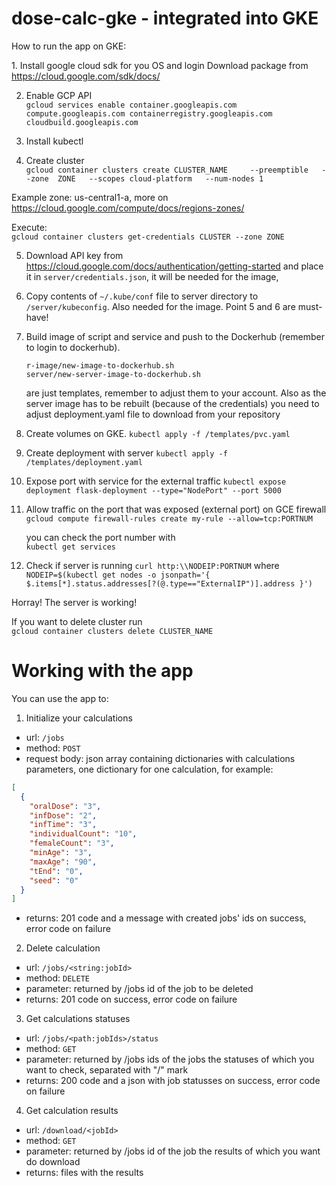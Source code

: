 # dose-calc-gke - integrated into GKE

How to run the app on GKE:

1. Install google cloud sdk for you OS and login
Download package from https://cloud.google.com/sdk/docs/

2. Enable GCP API  
`gcloud services enable container.googleapis.com compute.googleapis.com containerregistry.googleapis.com cloudbuild.googleapis.com`

3. Install kubectl

4. Create cluster  
`gcloud container clusters create CLUSTER_NAME    
    --preemptible  
    --zone  ZONE  
    --scopes cloud-platform  
    --num-nodes 1`
    
Example zone: us-central1-a, more on https://cloud.google.com/compute/docs/regions-zones/

Execute:  
`gcloud container clusters get-credentials CLUSTER --zone ZONE`

5. Download API key from    
https://cloud.google.com/docs/authentication/getting-started and place it in `server/credentials.json`,   it will be needed for the image,
6. Copy contents of `~/.kube/conf` file to server directory to `/server/kubeconfig`. Also needed for the image.
Point 5 and 6 are must-have!

7. Build image of script and service and push to the Dockerhub (remember to login to dockerhub).  
    
    `r-image/new-image-to-dockerhub.sh`  
    `server/new-server-image-to-dockerhub.sh`  
  
   are just templates, remember to adjust them to your account. Also as the server image has to be rebuilt (because of the credentials) you need to adjust deployment.yaml file to download from your repository 
    
4. Create volumes on GKE.
    `kubectl apply -f /templates/pvc.yaml`

5. Create deployment with server
    `kubectl apply -f /templates/deployment.yaml`

6. Expose port with service for the external traffic
    `kubectl expose deployment flask-deployment --type="NodePort" --port 5000`
    
7. Allow traffic on the port that was exposed (external port) on GCE firewall
   `gcloud compute firewall-rules create my-rule --allow=tcp:PORTNUM`
   
   you can check the port number with   
   `kubectl get services`  

8. Check if server is running
   `curl http:\\NODEIP:PORTNUM` where
   `NODEIP=$(kubectl get nodes -o jsonpath='{ $.items[*].status.addresses[?(@.type=="ExternalIP")].address }')`

Horray! The server is working!

If you want to delete cluster run   
 `gcloud container clusters delete CLUSTER_NAME`


# Working with the app #

You can use the app to:


1. Initialize your calculations

* url: `/jobs`
* method: `POST`
* request body: json array containing dictionaries with calculations parameters, one dictionary for one calculation, for example:
```json
[
  {
    "oralDose": "3",
    "infDose": "2",
    "infTime": "3",
    "individualCount": "10",
    "femaleCount": "3",
    "minAge": "3",
    "maxAge": "90",
    "tEnd": "0",
    "seed": "0"
  }
]
```

* returns: 201 code and a message with created jobs' ids on success, error code on failure


2. Delete calculation

* url: `/jobs/<string:jobId>`
* method: `DELETE`
* parameter: returned by /jobs id of the job to be deleted
* returns: 201 code on success, error code on failure


3. Get calculations statuses

* url: `/jobs/<path:jobIds>/status`
* method: `GET`
* parameter: returned by /jobs ids of the jobs the statuses of which you want to check, separated with "/" mark
* returns: 200 code and a json with job statusses on success, error code on failure


4. Get calculation results

* url: `/download/<jobId>`
* method: `GET`
* parameter: returned by /jobs id of the job the results of which you want do download
* returns: files with the results
